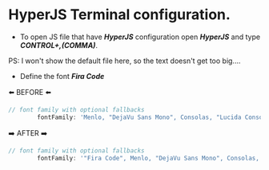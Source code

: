 # HyperJS Terminal configuration.

* To open JS file that have ***HyperJS*** configuration open ***HyperJS*** and type ***CONTROL+,(COMMA)***.

PS: I won't show the default file here, so the text doesn't get too big....

* Define the font ***Fira Code***

:arrow_left:  BEFORE :arrow_left:

```JavaScript
// font family with optional fallbacks
        fontFamily: 'Menlo, "DejaVu Sans Mono", Consolas, "Lucida Console", monospace',
```

:arrow_right: AFTER  :arrow_right:

```JavaScript
// font family with optional fallbacks
        fontFamily: '"Fira Code", Menlo, "DejaVu Sans Mono", Consolas, "Lucida Console", monospace',
```

